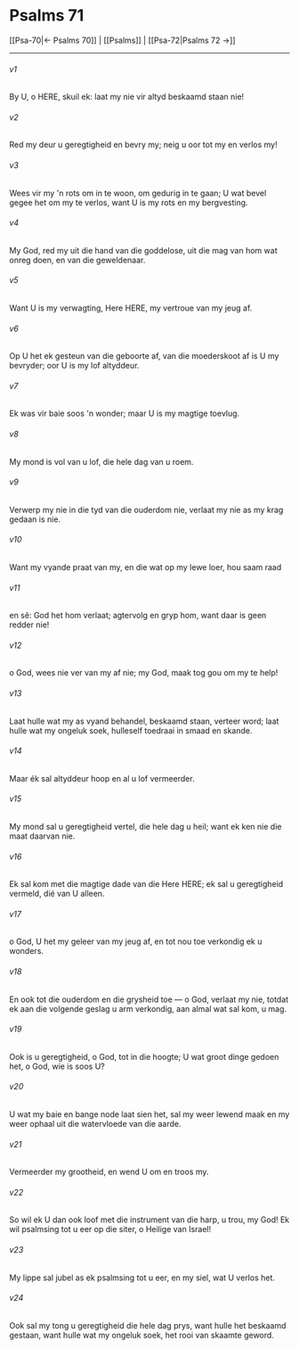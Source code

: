 # Psalms 71

[[Psa-70|← Psalms 70]] | [[Psalms]] | [[Psa-72|Psalms 72 →]]
***

###### v1
By U, o HERE, skuil ek: laat my nie vir altyd beskaamd staan nie! 
###### v2
Red my deur u geregtigheid en bevry my; neig u oor tot my en verlos my! 
###### v3
Wees vir my 'n rots om in te woon, om gedurig in te gaan; U wat bevel gegee het om my te verlos, want U is my rots en my bergvesting. 
###### v4
My God, red my uit die hand van die goddelose, uit die mag van hom wat onreg doen, en van die geweldenaar. 
###### v5
Want U is my verwagting, Here HERE, my vertroue van my jeug af. 
###### v6
Op U het ek gesteun van die geboorte af, van die moederskoot af is U my bevryder; oor U is my lof altyddeur. 
###### v7
Ek was vir baie soos 'n wonder; maar U is my magtige toevlug. 
###### v8
My mond is vol van u lof, die hele dag van u roem. 
###### v9
Verwerp my nie in die tyd van die ouderdom nie, verlaat my nie as my krag gedaan is nie. 
###### v10
Want my vyande praat van my, en die wat op my lewe loer, hou saam raad 
###### v11
en sê: God het hom verlaat; agtervolg en gryp hom, want daar is geen redder nie! 
###### v12
o God, wees nie ver van my af nie; my God, maak tog gou om my te help! 
###### v13
Laat hulle wat my as vyand behandel, beskaamd staan, verteer word; laat hulle wat my ongeluk soek, hulleself toedraai in smaad en skande. 
###### v14
Maar ék sal altyddeur hoop en al u lof vermeerder. 
###### v15
My mond sal u geregtigheid vertel, die hele dag u heil; want ek ken nie die maat daarvan nie. 
###### v16
Ek sal kom met die magtige dade van die Here HERE; ek sal u geregtigheid vermeld, dié van U alleen. 
###### v17
o God, U het my geleer van my jeug af, en tot nou toe verkondig ek u wonders. 
###### v18
En ook tot die ouderdom en die grysheid toe — o God, verlaat my nie, totdat ek aan die volgende geslag u arm verkondig, aan almal wat sal kom, u mag. 
###### v19
Ook is u geregtigheid, o God, tot in die hoogte; U wat groot dinge gedoen het, o God, wie is soos U? 
###### v20
U wat my baie en bange node laat sien het, sal my weer lewend maak en my weer ophaal uit die watervloede van die aarde. 
###### v21
Vermeerder my grootheid, en wend U om en troos my. 
###### v22
So wil ek U dan ook loof met die instrument van die harp, u trou, my God! Ek wil psalmsing tot u eer op die siter, o Heilige van Israel! 
###### v23
My lippe sal jubel as ek psalmsing tot u eer, en my siel, wat U verlos het. 
###### v24
Ook sal my tong u geregtigheid die hele dag prys, want hulle het beskaamd gestaan, want hulle wat my ongeluk soek, het rooi van skaamte geword. 
